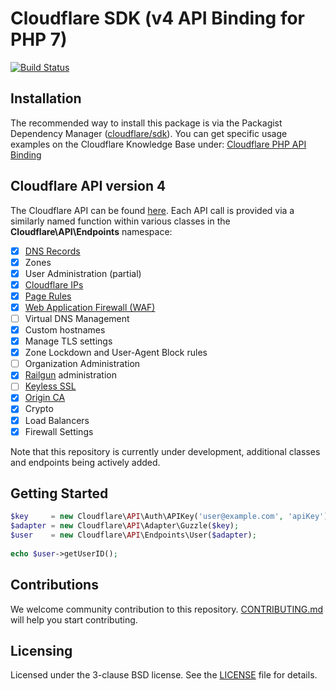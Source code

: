 # Cloudflare SDK (v4 API Binding for PHP 7)

[![Build Status](https://travis-ci.org/cloudflare/cloudflare-php.svg?branch=master)](https://travis-ci.org/cloudflare/cloudflare-php)

## Installation

The recommended way to install this package is via the Packagist Dependency Manager ([cloudflare/sdk](https://packagist.org/packages/cloudflare/sdk)). You can get specific usage examples on the Cloudflare Knowledge Base under: [Cloudflare PHP API Binding](https://support.cloudflare.com/hc/en-us/articles/115001661191)

## Cloudflare API version 4

The Cloudflare API can be found [here](https://api.cloudflare.com/).
Each API call is provided via a similarly named function within various classes in the **Cloudflare\API\Endpoints** namespace:

- [x] [DNS Records](https://www.cloudflare.com/dns/)
- [x] Zones
- [x] User Administration (partial)
- [x] [Cloudflare IPs](https://www.cloudflare.com/ips/)
- [x] [Page Rules](https://support.cloudflare.com/hc/en-us/articles/200168306-Is-there-a-tutorial-for-Page-Rules-)
- [x] [Web Application Firewall (WAF)](https://www.cloudflare.com/waf/)
- [ ] Virtual DNS Management
- [x] Custom hostnames
- [x] Manage TLS settings
- [x] Zone Lockdown and User-Agent Block rules
- [ ] Organization Administration
- [x] [Railgun](https://www.cloudflare.com/railgun/) administration
- [ ] [Keyless SSL](https://blog.cloudflare.com/keyless-ssl-the-nitty-gritty-technical-details/)
- [x] [Origin CA](https://blog.cloudflare.com/universal-ssl-encryption-all-the-way-to-the-origin-for-free/)
- [x] Crypto
- [x] Load Balancers
- [x] Firewall Settings

Note that this repository is currently under development, additional classes and endpoints being actively added.

## Getting Started

```php
$key     = new Cloudflare\API\Auth\APIKey('user@example.com', 'apiKey');
$adapter = new Cloudflare\API\Adapter\Guzzle($key);
$user    = new Cloudflare\API\Endpoints\User($adapter);
    
echo $user->getUserID();
```

## Contributions

We welcome community contribution to this repository. [CONTRIBUTING.md](CONTRIBUTING.md) will help you start contributing.

## Licensing 

Licensed under the 3-clause BSD license. See the [LICENSE](LICENSE) file for details.
